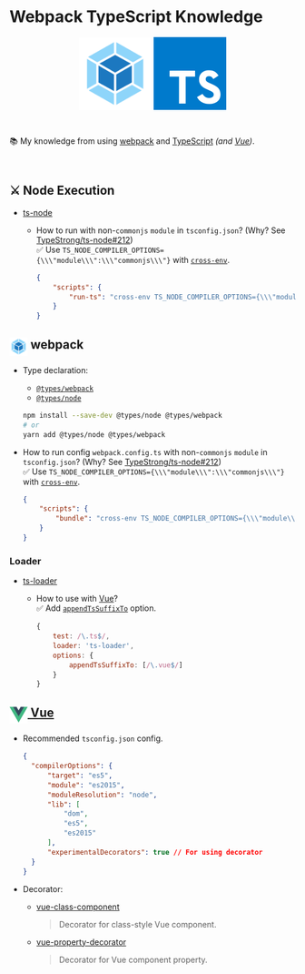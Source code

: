 # Webpack TypeScript Knowledge

<p align="center">
	<img src="./images/webpack.png" alt="Vue" height="128" style="vertical-align: bottom;">
	<img src="./images/ts.png" alt="Vue" height="128" style="vertical-align: bottom;">
</p>
<br>

📚 My knowledge from using [webpack](https://webpack.js.org/) and [TypeScript](https://www.typescriptlang.org/) _(and [Vue](https://vuejs.org/))_. 

<br>

## ⚔️ Node Execution

- [ts-node](https://github.com/TypeStrong/ts-node)
  - How to run with non-`commonjs` `module` in `tsconfig.json`? (Why? See [TypeStrong/ts-node#212](https://github.com/TypeStrong/ts-node/issues/212))  
    ✅ Use `TS_NODE_COMPILER_OPTIONS={\\\"module\\\":\\\"commonjs\\\"}` with [`cross-env`](https://github.com/kentcdodds/cross-env).

    ```json
	{
		"scripts": {
			"run-ts": "cross-env TS_NODE_COMPILER_OPTIONS={\\\"module\\\":\\\"commonjs\\\"} script.ts"
		}
	}
    ```

## <img src="./images/webpack.png" alt="Vue" height="32" align="top"> webpack

- Type declaration:
  - [`@types/webpack`](https://npm.im/@types/webpack)
  - [`@types/node`](https://npm.im/@types/node)

  ```bash
  npm install --save-dev @types/node @types/webpack
  # or
  yarn add @types/node @types/webpack
  ```
- How to run config `webpack.config.ts` with non-`commonjs` `module` in `tsconfig.json`? (Why? See [TypeStrong/ts-node#212](https://github.com/TypeStrong/ts-node/issues/212))  
  ✅ Use `TS_NODE_COMPILER_OPTIONS={\\\"module\\\":\\\"commonjs\\\"}` with [`cross-env`](https://github.com/kentcdodds/cross-env).

  ```json
  {
	  "scripts": {
		  "bundle": "cross-env TS_NODE_COMPILER_OPTIONS={\\\"module\\\":\\\"commonjs\\\"} webpack"
	  }
  }
  ```

### Loader

- [ts-loader](https://github.com/TypeStrong/ts-loader)
  - How to use with [Vue](https://vuejs.org/)?  
    ✅ Add [`appendTsSuffixTo`](https://github.com/TypeStrong/ts-loader#appendtssuffixto-regexp-default) option.

    ```javascript
	{
		test: /\.ts$/,
		loader: 'ts-loader',
		options: {
			appendTsSuffixTo: [/\.vue$/]
		}
	}
    ```

## [<img src="./images/vue.png" alt="Vue" height="32" align="top"> Vue](https://vuejs.org/)

- Recommended `tsconfig.json` config.

  ```json
  {
  	"compilerOptions": {
  		"target": "es5",
  		"module": "es2015",
  		"moduleResolution": "node",
  		"lib": [
  			"dom",
  			"es5",
  			"es2015"
  		],
  		"experimentalDecorators": true // For using decorator
  	}
  }
  ```

- Decorator:
  - [vue-class-component](https://github.com/vuejs/vue-class-component)  
    > Decorator for class-style Vue component.
  - [vue-property-decorator](https://github.com/kaorun343/vue-property-decorator)  
    > Decorator for Vue component property.
